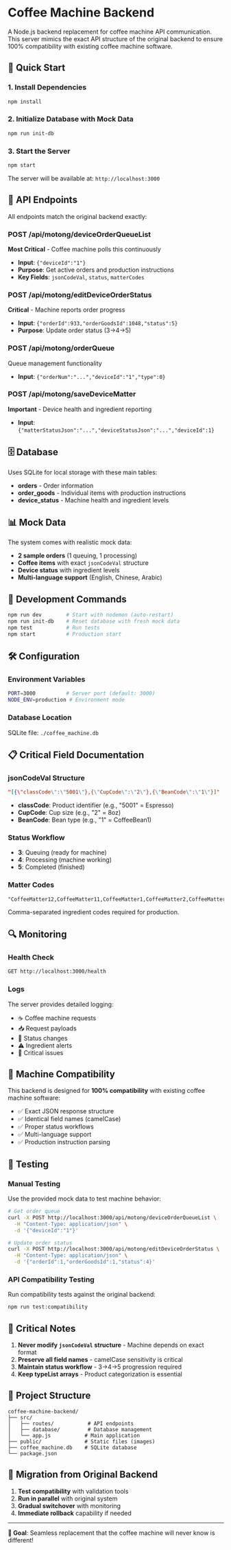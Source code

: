 # Coffee Machine Backend

A Node.js backend replacement for coffee machine API communication. This server mimics the exact API structure of the original backend to ensure 100% compatibility with existing coffee machine software.

## 🚀 Quick Start

### 1. Install Dependencies
```bash
npm install
```

### 2. Initialize Database with Mock Data
```bash
npm run init-db
```

### 3. Start the Server
```bash
npm start
```

The server will be available at: `http://localhost:3000`

## 📡 API Endpoints

All endpoints match the original backend exactly:

### POST /api/motong/deviceOrderQueueList
**Most Critical** - Coffee machine polls this continuously
- **Input**: `{"deviceId":"1"}`
- **Purpose**: Get active orders and production instructions
- **Key Fields**: `jsonCodeVal`, `status`, `matterCodes`

### POST /api/motong/editDeviceOrderStatus  
**Critical** - Machine reports order progress
- **Input**: `{"orderId":933,"orderGoodsId":1048,"status":5}`
- **Purpose**: Update order status (3→4→5)

### POST /api/motong/orderQueue
Queue management functionality
- **Input**: `{"orderNum":"...","deviceId":"1","type":0}`

### POST /api/motong/saveDeviceMatter
**Important** - Device health and ingredient reporting
- **Input**: `{"matterStatusJson":"...","deviceStatusJson":"...","deviceId":1}`

## 🗄️ Database

Uses SQLite for local storage with these main tables:

- **orders** - Order information
- **order_goods** - Individual items with production instructions  
- **device_status** - Machine health and ingredient levels

## 📊 Mock Data

The system comes with realistic mock data:

- **2 sample orders** (1 queuing, 1 processing)
- **Coffee items** with exact `jsonCodeVal` structure
- **Device status** with ingredient levels
- **Multi-language support** (English, Chinese, Arabic)

## 🔧 Development Commands

```bash
npm run dev        # Start with nodemon (auto-restart)
npm run init-db    # Reset database with fresh mock data
npm test           # Run tests
npm start          # Production start
```

## 🛠️ Configuration

### Environment Variables
```bash
PORT=3000          # Server port (default: 3000)
NODE_ENV=production # Environment mode
```

### Database Location
SQLite file: `./coffee_machine.db`

## 📋 Critical Field Documentation

### jsonCodeVal Structure
```json
"[{\"classCode\":\"5001\"},{\"CupCode\":\"2\"},{\"BeanCode\":\"1\"}]"
```

- **classCode**: Product identifier (e.g., "5001" = Espresso)
- **CupCode**: Cup size (e.g., "2" = 8oz)  
- **BeanCode**: Bean type (e.g., "1" = CoffeeBean1)

### Status Workflow
- **3**: Queuing (ready for machine)
- **4**: Processing (machine working)
- **5**: Completed (finished)

### Matter Codes
```
"CoffeeMatter12,CoffeeMatter11,CoffeeMatter1,CoffeeMatter2,CoffeeMatter5"
```
Comma-separated ingredient codes required for production.

## 🔍 Monitoring

### Health Check
```bash
GET http://localhost:3000/health
```

### Logs
The server provides detailed logging:
- ☕ Coffee machine requests
- 📥 Request payloads  
- 🔄 Status changes
- ⚠️ Ingredient alerts
- 🚨 Critical issues

## 🎯 Machine Compatibility

This backend is designed for **100% compatibility** with existing coffee machine software:

- ✅ Exact JSON response structure
- ✅ Identical field names (camelCase)
- ✅ Proper status workflows
- ✅ Multi-language support
- ✅ Production instruction parsing

## 📝 Testing

### Manual Testing
Use the provided mock data to test machine behavior:

```bash
# Get order queue
curl -X POST http://localhost:3000/api/motong/deviceOrderQueueList \
  -H "Content-Type: application/json" \
  -d '{"deviceId":"1"}'

# Update order status  
curl -X POST http://localhost:3000/api/motong/editDeviceOrderStatus \
  -H "Content-Type: application/json" \
  -d '{"orderId":1,"orderGoodsId":1,"status":4}'
```

### API Compatibility Testing
Run compatibility tests against the original backend:

```bash
npm run test:compatibility
```

## 🚨 Critical Notes

1. **Never modify `jsonCodeVal` structure** - Machine depends on exact format
2. **Preserve all field names** - camelCase sensitivity is critical  
3. **Maintain status workflow** - 3→4→5 progression required
4. **Keep typeList arrays** - Product categorization is essential

## 📁 Project Structure

```
coffee-machine-backend/
├── src/
│   ├── routes/           # API endpoints
│   ├── database/         # Database management
│   └── app.js           # Main application
├── public/              # Static files (images)
├── coffee_machine.db    # SQLite database
└── package.json
```

## 🔄 Migration from Original Backend

1. **Test compatibility** with validation tools
2. **Run in parallel** with original system
3. **Gradual switchover** with monitoring
4. **Immediate rollback** capability if needed

---

**🎯 Goal**: Seamless replacement that the coffee machine will never know is different!

